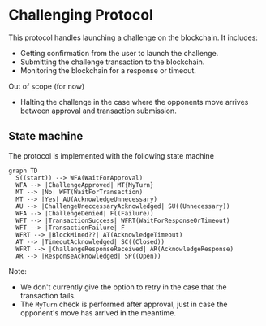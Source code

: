 # Challenging Protocol

This protocol handles launching a challenge on the blockchain. It includes:

- Getting confirmation from the user to launch the challenge.
- Submitting the challenge transaction to the blockchain.
- Monitoring the blockchain for a response or timeout.

Out of scope (for now)

- Halting the challenge in the case where the opponents move arrives between approval and transaction submission.

## State machine

The protocol is implemented with the following state machine

```mermaid
graph TD
  S((start)) --> WFA(WaitForApproval)
  WFA --> |ChallengeApproved| MT{MyTurn}
  MT --> |No| WFT(WaitForTransaction)
  MT --> |Yes| AU(AcknowledgeUnnecessary)
  AU --> |ChallengeUneccessaryAcknowledged| SU((Unnecessary))
  WFA --> |ChallengeDenied| F((Failure))
  WFT --> |TransactionSuccess| WFRT(WaitForResponseOrTimeout)
  WFT --> |TransactionFailure| F
  WFRT --> |BlockMined??| AT(AcknowledgeTimeout)
  AT --> |TimeoutAcknowledged| SC((Closed))
  WFRT --> |ChallengeResponseReceived| AR(AcknowledgeResponse)
  AR --> |ResponseAcknowledged| SP((Open))
```

Note:

- We don't currently give the option to retry in the case that the transaction fails.
- The `MyTurn` check is performed after approval, just in case the opponent's move has arrived in the meantime.
